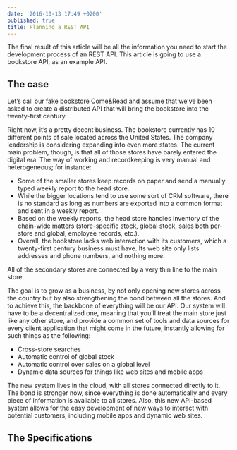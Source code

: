 ```yaml
---
date: '2016-10-13 17:49 +0200'
published: true
title: Planning a REST API
---
```

The final result of this article will be all the information you need to start the development process of an REST API. This article is going to use a bookstore API, as an example API.

## The case

Let’s call our fake bookstore Come&Read and assume that we’ve been asked to create a distributed API that will bring the bookstore into the twenty-first century.

Right now, it’s a pretty decent business. The bookstore currently has 10 different points of sale located across the United States. The company leadership is considering expanding into even more states. The current main problem, though, is that all of those stores have barely entered the digital era. The way of working and recordkeeping is very manual and heterogeneous; for instance:

* Some of the smaller stores keep records on paper and send a manually typed weekly report to the head store.
* While the bigger locations tend to use some sort of CRM software, there is no standard as long as numbers are exported into a common format and sent in a weekly report.
* Based on the weekly reports, the head store handles inventory of the chain-wide matters (store-specific stock, global stock, sales both per-store and global, employee records, etc.).
* Overall, the bookstore lacks web interaction with its customers, which a twenty-first century business must have. Its web site only lists addresses and phone numbers, and nothing more.

All of the secondary stores are connected by a very thin line to the main store.

The goal is to grow as a business, by not only opening new stores across the country but by also strengthening the bond between all the stores. And to achieve this, the backbone of everything will be our API. Our system will have to be a decentralized one, meaning that you’ll treat the main store just like any other store, and provide a common set of tools and data sources for every client application that might come in the future, instantly allowing for such things as the following:

* Cross-store searches
* Automatic control of global stock
* Automatic control over sales on a global level
* Dynamic data sources for things like web sites and mobile apps

The new system lives in the cloud, with all stores connected directly to it. The bond is stronger now, since everything is done automatically and every piece of information is available to all stores. Also, this new API-based system allows for the easy development of new ways to interact with potential customers, including mobile apps and dynamic web sites.

## The Specifications
